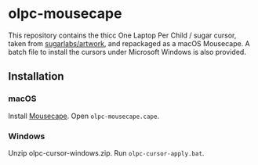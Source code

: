 # olpc-mousecape

This repository contains the thicc One Laptop Per Child / sugar cursor, taken from [sugarlabs/artwork](https://github.com/sugarlabs/sugar-artwork), and repackaged as a macOS Mousecape. A batch file to install the cursors under Microsoft Windows is also provided. 

## Installation

### macOS

Install [Mousecape](https://github.com/alexzielenski/Mousecape).
Open `olpc-mousecape.cape`. 


### Windows

Unzip olpc-cursor-windows.zip.
Run `olpc-cursor-apply.bat`.